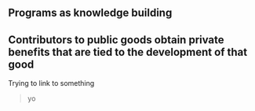 ## Programs as knowledge building


## Contributors to public goods obtain private benefits that are tied to the development of that good

Trying to link to something 
> yo
